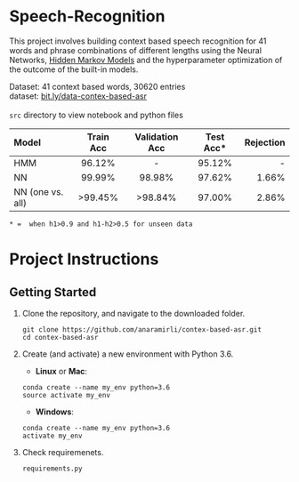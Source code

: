 # Speech-Recognition

This project involves building context based speech recognition for 41 words and phrase combinations of different lengths using the Neural Networks, [Hidden Markov Models](https://mi.eng.cam.ac.uk/~mjfg/mjfg_NOW.pdf) and the hyperparameter optimization of the outcome of the built-in models.


Dataset: 41 context based words, 30620 entries<br/>
dataset: [bit.ly/data-contex-based-asr](https://bit.ly/data-contex-based-asr) <br/><br/>
`src` directory to view notebook and python files


| Model | Train Acc | Validation Acc | Test Acc* | Rejection
| :--- | :---: | :---: | :---: | ---: |     
| HMM   | 96.12% | - | 95.12% | - |
| NN | 99.99% | 98.98% | 97.62% | 1.66% |
| NN (one vs. all) | >99.45% | >98.84% | 97.00% | 2.86% |

`* =  when h1>0.9 and h1-h2>0.5 for unseen data`


# Project Instructions

## Getting Started

1. Clone the repository, and navigate to the downloaded folder.

    ```
    git clone https://github.com/anaramirli/contex-based-asr.git
    cd contex-based-asr
    ```
    
2. Create (and activate) a new environment with Python 3.6.

    * **Linux** or **Mac**:
    ```
    conda create --name my_env python=3.6
    source activate my_env
    ```
    
    * **Windows**:
    
    ```
    conda create --name my_env python=3.6
    activate my_env
    ```

3. Check requiremenets.
    ```
    requirements.py
    ```

